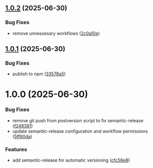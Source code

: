 ## [1.0.2](https://github.com/botagar/mapotypefu/compare/v1.0.1...v1.0.2) (2025-06-30)


### Bug Fixes

* remove unnessesary workflows ([2c0a10e](https://github.com/botagar/mapotypefu/commit/2c0a10e67c87c226f7c2bafddce1ebd981ee6c06))

## [1.0.1](https://github.com/botagar/mapotypefu/compare/v1.0.0...v1.0.1) (2025-06-30)


### Bug Fixes

* publish to npm ([33578a5](https://github.com/botagar/mapotypefu/commit/33578a5f0006a9730479e28a5ccd6a7037c03eae))

# 1.0.0 (2025-06-30)


### Bug Fixes

* remove git push from postversion script to fix semantic-release ([f248381](https://github.com/botagar/mapotypefu/commit/f248381a3fe081c75cef9876eea9fed886fc96ce))
* update semantic-release configuration and workflow permissions ([5ff80da](https://github.com/botagar/mapotypefu/commit/5ff80da2a1d0d6e1ad7d2dfea787db89804bc139))


### Features

* add semantic-release for automatic versioning ([cfc56e8](https://github.com/botagar/mapotypefu/commit/cfc56e8b90d38e792a41908f98e663d6302dcfaa))
